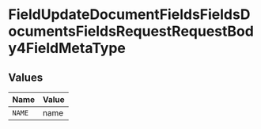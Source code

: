 # FieldUpdateDocumentFieldsFieldsDocumentsFieldsRequestRequestBody4FieldMetaType


## Values

| Name   | Value  |
| ------ | ------ |
| `NAME` | name   |